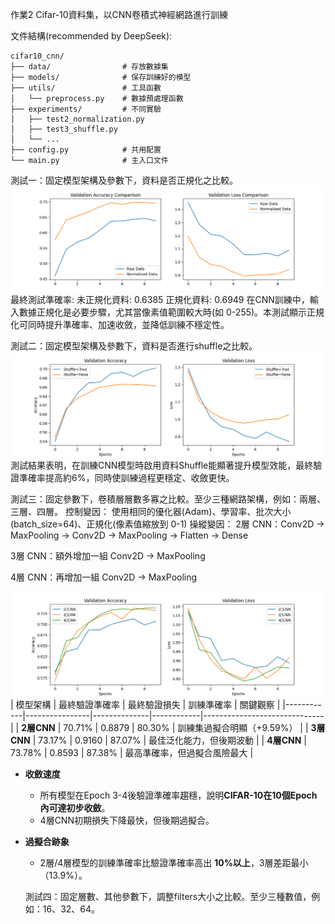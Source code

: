 作業2
Cifar-10資料集，以CNN卷積式神經網路進行訓練

文件結構(recommended by DeepSeek):
```
cifar10_cnn/
├── data/                # 存放數據集
├── models/              # 保存訓練好的模型
├── utils/               # 工具函數
│   └── preprocess.py    # 數據預處理函數
├── experiments/         # 不同實驗
│   ├── test2_normalization.py
│   ├── test3_shuffle.py
│   └── ...
├── config.py            # 共用配置
└── main.py              # 主入口文件
```

測試一：固定模型架構及參數下，資料是否正規化之比較。
![alt text](experiments/normalization_comparison.png)
最終測試準確率:
未正規化資料: 0.6385
正規化資料: 0.6949
在CNN訓練中，輸入數據正規化是必要步驟，尤其當像素值範圍較大時(如 0-255)。本測試顯示正規化可同時提升準確率、加速收斂，並降低訓練不穩定性。

測試二：固定模型架構及參數下，資料是否進行shuffle之比較。
![alt text](experiments/shuffle_comparison.png)
測試結果表明，在訓練CNN模型時啟用資料Shuffle能顯著提升模型效能，最終驗證準確率提高約6%，同時使訓練過程更穩定、收斂更快。

測試三：固定參數下，卷積層層數多寡之比較。至少三種網路架構，例如：兩層、三層、四層。
控制變因：
使用相同的優化器(Adam)、學習率、批次大小(batch_size=64)、正規化(像素值縮放到 0-1)
操縱變因：
2層 CNN：Conv2D → MaxPooling → Conv2D → MaxPooling → Flatten → Dense

3層 CNN：額外增加一組 Conv2D → MaxPooling

4層 CNN：再增加一組 Conv2D → MaxPooling

![alt text](experiments/cnn_layers_comparison.png)
| 模型架構   | 最終驗證準確率 | 最終驗證損失 | 訓練準確率 | 關鍵觀察                     |
|------------|----------------|--------------|------------|------------------------------|
| **2層CNN** | 70.71%         | 0.8879       | 80.30%     | 訓練集過擬合明顯（+9.59%）   |
| **3層CNN** | 73.17%         | 0.9160       | 87.07%     | 最佳泛化能力，但後期波動     |
| **4層CNN** | 73.78%         | 0.8593       | 87.38%     | 最高準確率，但過擬合風險最大 |
- **收斂速度**  
  - 所有模型在Epoch 3-4後驗證準確率趨穩，說明**CIFAR-10在10個Epoch內可達初步收斂**。
  - 4層CNN初期損失下降最快，但後期過擬合。

- **過擬合跡象**  
  - 2層/4層模型的訓練準確率比驗證準確率高出 **10%以上**，3層差距最小（13.9%）。

  測試四：固定層數、其他參數下，調整filters大小之比較。至少三種數值，例如：16、32、64。
  